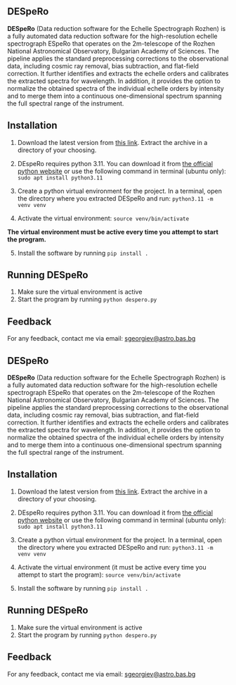 ## DESpeRo

**DESpeRo** (Data reduction software for the Echelle Spectrograph Rozhen) is a fully automated data reduction software for the high-resolution echelle spectrograph ESpeRo that operates on the 2m-telescope of the Rozhen National Astronomical Observatory, Bulgarian Academy of Sciences. The pipeline applies the standard preprocessing corrections to the observational data, including cosmic ray removal, bias subtraction, and flat-field correction. It further identifies  and extracts the echelle orders and calibrates the extracted spectra for wavelength.  In addition, it provides the option to normalize the obtained spectra of the individual echelle orders by intensity and to merge them into a continuous one-dimensional spectrum spanning the full spectral range of the instrument.

## Installation

1. Download the latest version from [this link](https://github.com/stefangrgv/DESpeRo/archive/refs/heads/main.zip). Extract the archive in a directory of your choosing.
2. DEspeRo requires python 3.11. You can download it from [the official python website](https://www.python.org/downloads/release/python-3110/) or use the following command in terminal (ubuntu only):
`sudo apt install python3.11`

3. Create a python virtual environment for the project. In a terminal, open the directory where you extracted DESpeRo and run: `python3.11 -m venv venv`

4. Activate the virtual environment: `source venv/bin/activate`

**The virtual environment must be active every time you attempt to start the program.**

5. Install the software by running
`pip install .`

## Running DESpeRo

1. Make sure the virtual environment is active
2. Start the program by running
`python despero.py`


## Feedback

For any feedback, contact me via email: sgeorgiev@astro.bas.bg
## DESpeRo

**DESpeRo** (Data reduction software for the Echelle Spectrograph Rozhen) is a fully automated data reduction software for the high-resolution echelle spectrograph ESpeRo that operates on the 2m-telescope of the Rozhen National Astronomical Observatory, Bulgarian Academy of Sciences. The pipeline applies the standard preprocessing corrections to the observational data, including cosmic ray removal, bias subtraction, and flat-field correction. It further identifies  and extracts the echelle orders and calibrates the extracted spectra for wavelength.  In addition, it provides the option to normalize the obtained spectra of the individual echelle orders by intensity and to merge them into a continuous one-dimensional spectrum spanning the full spectral range of the instrument.

## Installation

1. Download the latest version from [this link](https://github.com/stefangrgv/DESpeRo/archive/refs/heads/main.zip). Extract the archive in a directory of your choosing.
2. DEspeRo requires python 3.11. You can download it from [the official python website](https://www.python.org/downloads/release/python-3110/) or use the following command in terminal (ubuntu only):
`sudo apt install python3.11`

3. Create a python virtual environment for the project. In a terminal, open the directory where you extracted DESpeRo and run:
`python3.11 -m venv venv`

4. Activate the virtual environment (it must be active every time you attempt to start the program):
`source venv/bin/activate`

5. Install the software by running
`pip install .`

## Running DESpeRo

1. Make sure the virtual environment is active
2. Start the program by running
`python despero.py`


## Feedback

For any feedback, contact me via email: sgeorgiev@astro.bas.bg

